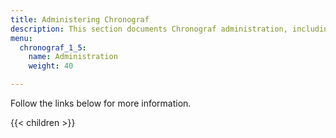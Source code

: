 ```yaml
---
title: Administering Chronograf
description: This section documents Chronograf administration, including configuration, InfluxDB Enterprise clusters, Kapacitor and InfluxDB connections, user and organization management, security, and upgrading.
menu:
  chronograf_1_5:
    name: Administration
    weight: 40

---
```


Follow the links below for more information.

{{< children >}}